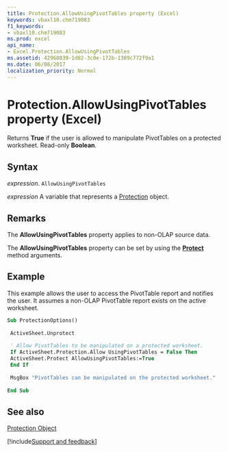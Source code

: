 ```yaml
---
title: Protection.AllowUsingPivotTables property (Excel)
keywords: vbaxl10.chm719083
f1_keywords:
- vbaxl10.chm719083
ms.prod: excel
api_name:
- Excel.Protection.AllowUsingPivotTables
ms.assetid: 42968839-1d82-3c0e-172b-1389c772f9a1
ms.date: 06/08/2017
localization_priority: Normal
---
```



# Protection.AllowUsingPivotTables property (Excel)

Returns  **True** if the user is allowed to manipulate PivotTables on a protected worksheet. Read-only **Boolean**.


## Syntax

_expression_. `AllowUsingPivotTables`

_expression_ A variable that represents a [Protection](Excel.Protection.md) object.


## Remarks

The  **AllowUsingPivotTables** property applies to non-OLAP source data.

The  **AllowUsingPivotTables** property can be set by using the **[Protect](Excel.Worksheet.Protect.md)** method arguments.


## Example

This example allows the user to access the PivotTable report and notifies the user. It assumes a non-OLAP PivotTable report exists on the active worksheet.


```vb
Sub ProtectionOptions() 
 
 ActiveSheet.Unprotect 
 
 ' Allow PivotTables to be manipulated on a protected worksheet. 
 If ActiveSheet.Protection.Allow UsingPivotTables = False Then 
 ActiveSheet.Protect AllowUsingPivotTables:=True 
 End If 
 
 MsgBox "PivotTables can be manipulated on the protected worksheet." 
 
End Sub
```


## See also


[Protection Object](Excel.Protection.md)

[!include[Support and feedback](~/includes/feedback-boilerplate.md)]